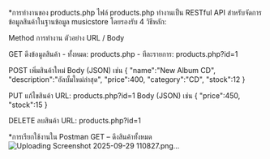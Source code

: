 *การทำงานของ products.php
ไฟล์ products.php ทำงานเป็น RESTful API สำหรับจัดการข้อมูลสินค้าในฐานข้อมูล musicstore โดยรองรับ 4 วิธีหลัก:

Method	 การทำงาน	            ตัวอย่าง URL / Body

GET	     ดึงข้อมูลสินค้า	       - ทั้งหมด: products.php
                             - ทีละรายการ: products.php?id=1
                             
POST	   เพิ่มสินค้าใหม่	         Body (JSON) เช่น { "name":"New Album CD", "description":"อัลบั้มใหม่ล่าสุด", "price":400, "category":"CD", "stock":12 }

PUT	     แก้ไขสินค้า	           URL: products.php?id=1
                             Body (JSON) เช่น { "price":450, "stock":15 }
                             
DELETE	 ลบสินค้า	           URL: products.php?id=1

*การเรียกใช้งานใน Postman
GET – ดึงสินค้าทั้งหมด
![Uploading Screenshot 2025-09-29 110827.png…]()


